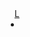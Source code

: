 <header>
  <navbar type="dark">
    <a slot="brand" href="{{baseUrl}}/index.html" title="Home" class="navbar-brand">L</a>
    <li slot="right">
      <form class="navbar-form">
        <searchbar :data="searchData" placeholder="Search" :on-hit="searchCallback" menu-align-right></searchbar>
      </form>
    </li>
  </navbar>
</header>
